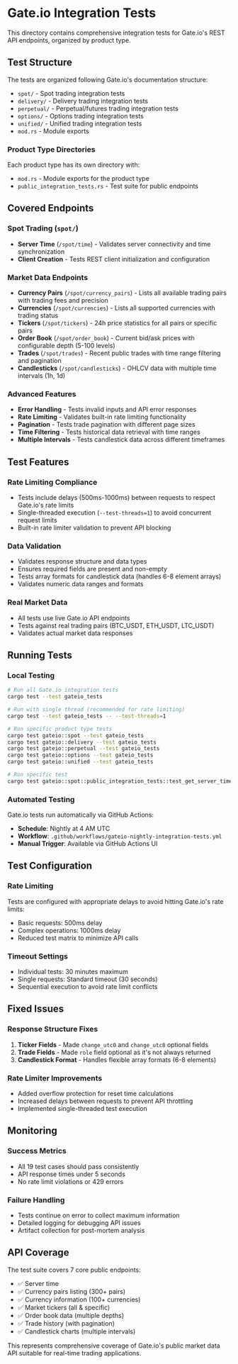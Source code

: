 # Gate.io Integration Tests

This directory contains comprehensive integration tests for Gate.io's REST API endpoints, organized by product type.

## Test Structure

The tests are organized following Gate.io's documentation structure:

- `spot/` - Spot trading integration tests
- `delivery/` - Delivery trading integration tests  
- `perpetual/` - Perpetual/futures trading integration tests
- `options/` - Options trading integration tests
- `unified/` - Unified trading integration tests
- `mod.rs` - Module exports

### Product Type Directories

Each product type has its own directory with:
- `mod.rs` - Module exports for the product type
- `public_integration_tests.rs` - Test suite for public endpoints

## Covered Endpoints

### Spot Trading (`spot/`)
- **Server Time** (`/spot/time`) - Validates server connectivity and time synchronization
- **Client Creation** - Tests REST client initialization and configuration

### Market Data Endpoints
- **Currency Pairs** (`/spot/currency_pairs`) - Lists all available trading pairs with trading fees and precision
- **Currencies** (`/spot/currencies`) - Lists all supported currencies with trading status
- **Tickers** (`/spot/tickers`) - 24h price statistics for all pairs or specific pairs
- **Order Book** (`/spot/order_book`) - Current bid/ask prices with configurable depth (5-100 levels)
- **Trades** (`/spot/trades`) - Recent public trades with time range filtering and pagination
- **Candlesticks** (`/spot/candlesticks`) - OHLCV data with multiple time intervals (1h, 1d)

### Advanced Features
- **Error Handling** - Tests invalid inputs and API error responses
- **Rate Limiting** - Validates built-in rate limiting functionality
- **Pagination** - Tests trade pagination with different page sizes
- **Time Filtering** - Tests historical data retrieval with time ranges
- **Multiple Intervals** - Tests candlestick data across different timeframes

## Test Features

### Rate Limiting Compliance
- Tests include delays (500ms-1000ms) between requests to respect Gate.io's rate limits
- Single-threaded execution (`--test-threads=1`) to avoid concurrent request limits
- Built-in rate limiter validation to prevent API blocking

### Data Validation
- Validates response structure and data types
- Ensures required fields are present and non-empty
- Tests array formats for candlestick data (handles 6-8 element arrays)
- Validates numeric data ranges and formats

### Real Market Data
- All tests use live Gate.io API endpoints
- Tests against real trading pairs (BTC_USDT, ETH_USDT, LTC_USDT)
- Validates actual market data responses

## Running Tests

### Local Testing

```bash
# Run all Gate.io integration tests
cargo test --test gateio_tests

# Run with single thread (recommended for rate limiting)  
cargo test --test gateio_tests -- --test-threads=1

# Run specific product type tests
cargo test gateio::spot --test gateio_tests
cargo test gateio::delivery --test gateio_tests  
cargo test gateio::perpetual --test gateio_tests
cargo test gateio::options --test gateio_tests
cargo test gateio::unified --test gateio_tests

# Run specific test
cargo test gateio::spot::public_integration_tests::test_get_server_time --test gateio_tests
```

### Automated Testing
Gate.io tests run automatically via GitHub Actions:
- **Schedule**: Nightly at 4 AM UTC
- **Workflow**: `.github/workflows/gateio-nightly-integration-tests.yml`
- **Manual Trigger**: Available via GitHub Actions UI

## Test Configuration

### Rate Limiting
Tests are configured with appropriate delays to avoid hitting Gate.io's rate limits:
- Basic requests: 500ms delay
- Complex operations: 1000ms delay
- Reduced test matrix to minimize API calls

### Timeout Settings
- Individual tests: 30 minutes maximum
- Single requests: Standard timeout (30 seconds)
- Sequential execution to avoid rate limit conflicts

## Fixed Issues

### Response Structure Fixes
1. **Ticker Fields** - Made `change_utc0` and `change_utc8` optional fields
2. **Trade Fields** - Made `role` field optional as it's not always returned
3. **Candlestick Format** - Handles flexible array formats (6-8 elements)

### Rate Limiter Improvements
- Added overflow protection for reset time calculations
- Increased delays between requests to prevent API throttling
- Implemented single-threaded test execution

## Monitoring

### Success Metrics
- All 19 test cases should pass consistently
- API response times under 5 seconds
- No rate limit violations or 429 errors

### Failure Handling
- Tests continue on error to collect maximum information
- Detailed logging for debugging API issues
- Artifact collection for post-mortem analysis

## API Coverage

The test suite covers 7 core public endpoints:
- ✅ Server time
- ✅ Currency pairs listing (300+ pairs)
- ✅ Currency information (100+ currencies)
- ✅ Market tickers (all & specific)
- ✅ Order book data (multiple depths)
- ✅ Trade history (with pagination)
- ✅ Candlestick charts (multiple intervals)

This represents comprehensive coverage of Gate.io's public market data API suitable for real-time trading applications.